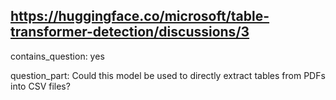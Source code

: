 ## https://huggingface.co/microsoft/table-transformer-detection/discussions/3

contains_question: yes

question_part: Could this model be used to directly extract tables from PDFs into CSV files?